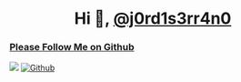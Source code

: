 <h1 align="center">Hi 👋, <a href="https://github.com/j0rd1s3rr4n0/">@j0rd1s3rr4n0</a></h1>
<h3><a href="https://j0rd1s3rr4n0.github.io/">Please Follow Me on Github</a></h3>
<img src="https://komarev.com/ghpvc/?username=jk4freedom">
<a href="https://github.com/j0rd1s3rr4n0">
<img src="https://camo.githubusercontent.com/84b37e13f09cdaf1dd6ee6ea7ce60e1b52f4617aa7f0f3813e1bb733b66b2746/68747470733a2f2f696d672e736869656c64732e696f2f6769746875622f666f6c6c6f776572732f50617478615365633f6c6162656c3d466f6c6c6f772532304d65267374796c653d736f6369616c" alt="Github" data-canonical-src="https://img.shields.io/github/followers/j0rd1s3rr4n0?label=Follow%20Me&amp;style=social" style="max-width: 100%;"></a>
